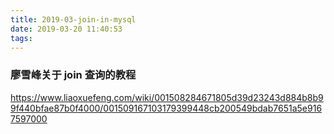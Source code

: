 ```yaml
---
title: 2019-03-join-in-mysql
date: 2019-03-20 11:40:53
tags:
---
```


### 廖雪峰关于 join 查询的教程


https://www.liaoxuefeng.com/wiki/001508284671805d39d23243d884b8b99f440bfae87b0f4000/001509167103179399448cb200549bdab7651a5e9167597000